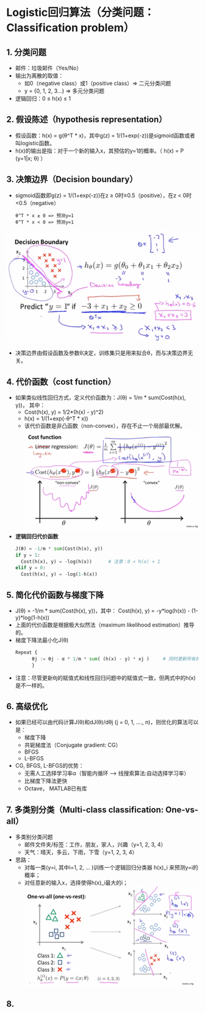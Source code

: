# Logistic回归算法（分类问题：Classification problem）
## 1. 分类问题
  + 邮件：垃圾邮件（Yes/No）
  + 输出为离散的取值：
      + 如0（negative class）或1（positive class）=> 二元分类问题
      + y = {0, 1, 2, 3...} => 多元分类问题
  + 逻辑回归：0 ≤ h(x) ≤ 1
## 2. 假设陈述（hypothesis representation）
  + 假设函数：h(x) = g(θ^T * x)，其中g(z) = 1/(1+exp(-z))是sigmoid函数或者叫logistic函数。
  + h(x)的输出是指：对于一个新的输入x，其预估的y=1的概率。（ h(x) = P (y=1|x; θ) ）
## 3. 决策边界（Decision boundary）
  + sigmoid函数即g(z) = 1/(1+exp(-z))在z ≥ 0时≥0.5（positive），在z < 0时<0.5（negative）
    ```
    θ^T * x ≥ 0 => 预测y=1
    θ^T * x < 0 => 预测y=1
    ```
  ![image](https://github.com/Ryan-Chuang/DL_IMGS/blob/master/%E5%86%B3%E7%AD%96%E7%95%8C%E9%99%90.png)
  + 决策边界由假设函数及参数θ决定，训练集只是用来拟合θ，而与决策边界无关。
## 4. 代价函数（cost function）
  + 如果类似线性回归方式，定义代价函数为：J(θ) = 1/m * sum(Cost(h(x), y))， 其中：
    + Cost(h(x), y) = 1/2*(h(x) - y)^2)
    + h(x) = 1/(1+exp(-θ^T * x))
    + 该代价函数是非凸函数（non-convex），存在不止一个局部最优解。
    ![image](https://github.com/Ryan-Chuang/DL_IMGS/blob/master/%E9%80%BB%E8%BE%91%E5%9B%9E%E5%BD%92%E4%BB%A3%E4%BB%B7%E5%87%BD%E6%95%B0.png)
  + **逻辑回归代价函数**
    ```python
    J(θ) = -1/m * sum(Cost(h(x), y))
    if y = 1:
      Cost(h(x), y) = -log(h(x))      # 注意：0 < h(x) < 1
    elif y = 0:
      Cost(h(x), y) = -log(1-h(x))
    ```
## 5. 简化代价函数与梯度下降
  + J(θ) = -1/m * sum(Cost(h(x), y))，其中：
    Cost(h(x), y) = -y*log(h(x)) - (1-y)*log(1-h(x))
  + 上面的代价函数是根据极大似然法（maximum likelihood estimation）推导的。
  + 梯度下降法最小化J(θ)
    ```python
    Repeat {
          θj := θj - α * 1/m * sum( (h(x) - y) * xj )     # 同时更新所有的θj
          }
    ```
  + 注意：尽管更新θj的赋值式和线性回归问题中的赋值式一致，但两式中的h(x)是不一样的。
## 6. 高级优化
  + 如果已经可以由代码计算J(θ)和dJ(θ)/dθj (j = 0, 1, ...., n)，则优化的算法可以是：
    + 梯度下降
    + 共轭梯度法（Conjugate gradient: CG）
    + BFGS
    + L-BFGS
  + CG, BFGS, L-BFGS的优势：
    + 无需人工选择学习率α（智能内循环 —> 线搜索算法:自动选择学习率）
    + 比梯度下降法更快
    + Octave， MATLAB已有库
## 7. 多类别分类（Multi-class classification: One-vs-all）
  + 多类别分类问题
    + 邮件文件夹/标签：工作，朋友，家人，兴趣（y=1, 2, 3, 4）
    + 天气：晴天，多云，下雨，下雪（y=1, 2, 3, 4）
  + 思路：
    + 对每一类(y=i, 其中i=1, 2, ... )训练一个逻辑回归分类器 h(x)_i 来预测y=i的概率；
    + 对任意新的输入x，选择使得h(x)_i最大的i；
    ![image](https://github.com/Ryan-Chuang/DL_IMGS/blob/master/%E5%A4%9A%E7%B1%BB%E5%88%AB%E5%88%86%E7%B1%BB.png)
## 8. 
